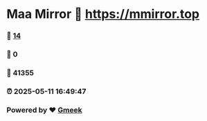 # Maa Mirror :link: https://mmirror.top 
### :page_facing_up: [14](https://mmirror.top/tag.html) 
### :speech_balloon: 0 
### :hibiscus: 41355 
### :alarm_clock: 2025-05-11 16:49:47 
### Powered by :heart: [Gmeek](https://github.com/Meekdai/Gmeek)
